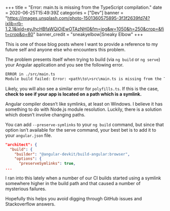 +++
title = "Error: main.ts is missing from the TypeScript compilation."
date = 2020-06-25T15:49:39Z
categories = ["Dev"]
banner = "https://images.unsplash.com/photo-1501360575895-3f3f2639fd74?ixlib=rb-1.2.1&ixid=eyJhcHBfaWQiOjEwOTAzNH0&fm=jpg&w=1050&h=250&crop=&fit=crop&q=80"
banner_credit = "sneakyelbow|Sneaky Elbow"
+++

This is one of those blog posts where I want to provide a reference to my future self and anyone else who encounters this problem.

The problem presents itself when trying to build (via `ng build` or `ng serve`) your Angular application and you see the following error.

```txt
ERROR in ./src/main.ts
Module build failed: Error: <path\to\>src\main.ts is missing from the TypeScript compilation. Please make sure it is in your tsconfig via the ‘files’ or ‘include’ property.
```

Likely, you will also see a similar error for `polyfills.ts`. If this is the case, **check to see if your app is located on a path which is a symlink.**

Angular compiler doesn’t like symlinks, at least on Windows. I believe it has something to do with Node.js module resolution. Luckily, there is a solution which doesn’t involve changing paths.

You can add `--preserve-symlinks` to your `ng build` command, but since that option isn’t available for the serve command, your best bet is to add it to your `angular.json` file.

```json
"architect": {
  "build": {
    "builder": "@angular-devkit/build-angular:browser",
    "options": {
      "preserveSymlinks": true,
...
```

I ran into this lately when a number of our CI builds started using a symlink somewhere higher in the build path and that caused a number of mysterious failures.

Hopefully this helps you avoid digging through GitHub issues and Stackoverflow answers.
